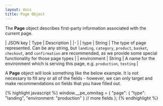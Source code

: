```yaml
---
layout: docs
title: Page Object
---
```


The __Page__ object describes first-party information associated with the
current page.

| JSON key    | Type           | Description |
|-                                           |
| type        | String | The type of page represented. Can be any string, but `landing`, `category`, `product`, `basket`, `checkout`, and `confirmation` are recommended, as we provide some special functionality for those page types |
| environment | String | A name for the environment which is serving this page, e.g. `production`, `testing` |

A __Page__ object will look something like the below example. It is not
necessary to fill any or all of the fields - however, we can only target and
make recommendations on fields that you have filled out.

{% highlight javascript %}
window.__pe_omnitag = {
  "page": {
      "type": "landing",
      "environment: "production"
  }
  // more fields
};
{% endhighlight %}

